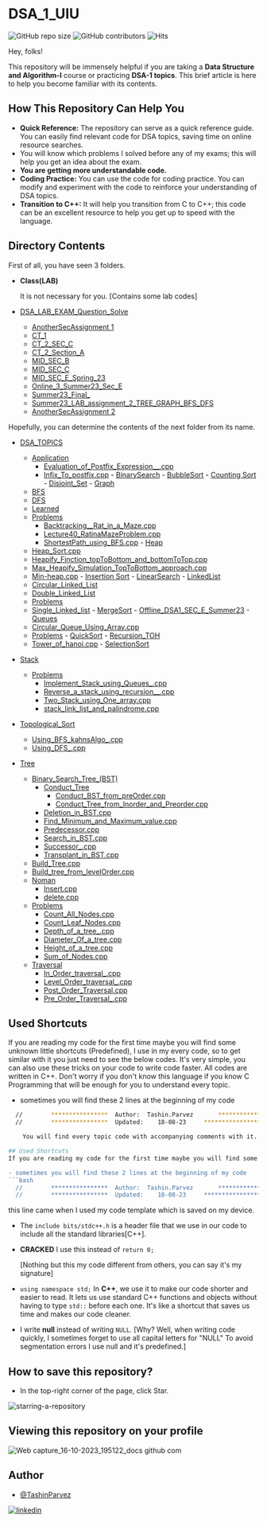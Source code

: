 # DSA_1_UIU

![GitHub repo size](https://img.shields.io/github/repo-size/TashinParvez/DSA_1_UIU)
![GitHub contributors](https://img.shields.io/github/contributors/TashinParvez/DSA_1_UIU)
![Hits](https://hits.seeyoufarm.com/api/count/incr/badge.svg?url=https://github.com/TashinParvez/DSA_1_UIU)

Hey, folks! 

This repository will be immensely helpful if you are taking a **Data Structure and Algorithm-I** course or practicing **DSA-1 topics**. This brief article is here to help you become familiar with its contents.


## How This Repository Can Help You

- **Quick Reference:** The repository can serve as a quick reference guide. You can easily find relevant code for DSA topics, saving time on online resource searches.
- You will know which problems I solved before any of my exams; this will help you get an idea about the exam.
- **You are getting more understandable code.**
- **Coding Practice:** You can use the code for coding practice. You can modify and experiment with the code to reinforce your understanding of DSA topics.
- **Transition to C++:** It will help you transition from C to C++; this code can be an excellent resource to help you get up to speed with the language.


## Directory Contents
First of all, you have seen 3 folders.
 - **Class(LAB)**
   
    It is not necessary for you. [Contains some lab codes]
   
  - [DSA_LAB_EXAM_Question_Solve](https://github.com/TashinParvez/DSA_1_UIU/tree/main/DSA_LAB_EXAM_Question_Solve)
    - [AnotherSecAssignment 1](https://github.com/TashinParvez/DSA_1_UIU/tree/main/DSA_LAB_EXAM_Question_Solve/Akash_assignment)
    - [CT_1](https://github.com/TashinParvez/DSA_1_UIU/tree/main/DSA_LAB_EXAM_Question_Solve/CT_1)
    - [CT_2_SEC_C](https://github.com/TashinParvez/DSA_1_UIU/tree/main/DSA_LAB_EXAM_Question_Solve/CT_2_SEC_C)
    - [CT_2_Section_A](https://github.com/TashinParvez/DSA_1_UIU/tree/main/DSA_LAB_EXAM_Question_Solve/CT_2_Section_A)
    - [MID_SEC_B](https://github.com/TashinParvez/DSA_1_UIU/tree/main/DSA_LAB_EXAM_Question_Solve/MID_SEC_B)
    - [MID_SEC_C](https://github.com/TashinParvez/DSA_1_UIU/tree/main/DSA_LAB_EXAM_Question_Solve/MID_SEC_C)
    - [MID_SEC_E_Spring_23](https://github.com/TashinParvez/DSA_1_UIU/tree/main/tree/main/DSA_LAB_EXAM_Question_Solve/MID_SEC_E_Spring_23)
    - [Online_3_Summer23_Sec_E](https://github.com/TashinParvez/DSA_1_UIU/tree/main/DSA_LAB_EXAM_Question_Solve/Online_3_Summer23_Sec_E)
    - [Summer23_Final_](https://github.com/TashinParvez/DSA_1_UIU/tree/main/DSA_LAB_EXAM_Question_Solve/Summer23_Final_)
    - [Summer23_LAB_assignment_2_TREE_GRAPH_BFS_DFS](https://github.com/TashinParvez/DSA_1_UIU/tree/main/DSA_LAB_EXAM_Question_Solve/Summer23_LAB_assignment_2_TREE_GRAPH_BFS_DFS)
    - [AnotherSecAssignment 2](https://github.com/TashinParvez/DSA_1_UIU/tree/main/DSA_LAB_EXAM_Question_Solve/joyasree_assignment)

   Hopefully, you can determine the contents of the next folder from its name.
   - [DSA_TOPICS](https://github.com/TashinParvez/DSA_1_UIU/tree/main/DSA_TOPICS)

     - [Application](https://github.com/TashinParvez/DSA_1_UIU/tree/main/DSA_TOPICS/Application)
       - [Evaluation_of_Postfix_Expression__.cpp](https://github.com/TashinParvez/DSA_1_UIU/tree/main/DSA_TOPICS/Application/Evaluation_of_Postfix_Expression__.cpp)
       - [Infix_To_postfix.cpp](https://github.com/TashinParvez/DSA_1_UIU/tree/main/DSA_TOPICS/Application/Infix_To_postfix.cpp)
    - [BinarySearch](https://github.com/TashinParvez/DSA_1_UIU/tree/main/DSA_TOPICS/BinarySearch)
    - [BubbleSort](https://github.com/TashinParvez/DSA_1_UIU/tree/main/DSA_TOPICS/BubbleSort)
    - [Counting Sort](https://github.com/TashinParvez/DSA_1_UIU/tree/main/DSA_TOPICS/Counting%20Sort)
    - [Disjoint_Set](https://github.com/TashinParvez/DSA_1_UIU/tree/main/DSA_TOPICS/Disjoint_Set)
    - [Graph](https://github.com/TashinParvez/DSA_1_UIU/tree/main/DSA_TOPICS/Graph)
      - [BFS](https://github.com/TashinParvez/DSA_1_UIU/tree/main/DSA_TOPICS/Graph/BFS)
      - [DFS](https://github.com/TashinParvez/DSA_1_UIU/tree/main/DSA_TOPICS/Graph/DFS)
      - [Learned](https://github.com/TashinParvez/DSA_1_UIU/tree/main/DSA_TOPICS/Graph/Learned)
      - [Problems](https://github.com/TashinParvez/DSA_1_UIU/tree/main/DSA_TOPICS/Graph/Problems)
        - [Backtracking__Rat_in_a_Maze.cpp](https://github.com/TashinParvez/DSA_1_UIU/tree/main/DSA_TOPICS/Graph/Problems/Backtracking__Rat_in_a_Maze.cpp)
        - [Lecture40_RatinaMazeProblem.cpp](https://github.com/TashinParvez/DSA_1_UIU/tree/main/DSA_TOPICS/Graph/Problems/Lecture40_RatinaMazeProblem.cpp)
        - [ShortestPath_using_BFS.cpp](https://github.com/TashinParvez/DSA_1_UIU/tree/main/DSA_TOPICS/Graph/Problems/ShortestPath_using_BFS.cpp)
    - [Heap](https://github.com/TashinParvez/DSA_1_UIU/tree/main/DSA_TOPICS/Heap)
      - [Heap_Sort.cpp](https://github.com/TashinParvez/DSA_1_UIU/tree/main/DSA_TOPICS/Heap/Heap_Sort.cpp)
      - [Heapify_Finction_topToBottom_and_bottomToTop.cpp](https://github.com/TashinParvez/DSA_1_UIU/tree/main/DSA_TOPICS/Heap/Heapify_Finction_topToBottom_and_bottomToTop.cpp)
      - [Max_Heapify_Simulation_TopToBottom_approach.cpp](https://github.com/TashinParvez/DSA_1_UIU/tree/main/DSA_TOPICS/Heap/Max_Heapify_Simulation_TopToBottom_approach.cpp)
      - [Min-heap.cpp](https://github.com/TashinParvez/DSA_1_UIU/tree/main/DSA_TOPICS/Heap/Min-heap.cpp)
    - [Insertion Sort](https://github.com/TashinParvez/DSA_1_UIU/tree/main/DSA_TOPICS/Insertion%20Sort)
    - [LinearSearch](https://github.com/TashinParvez/DSA_1_UIU/tree/main/DSA_TOPICS/LinearSearch)
    - [LinkedList](https://github.com/TashinParvez/DSA_1_UIU/tree/main/DSA_TOPICS/LinkedList)
      - [Circular_Linked_List](https://github.com/TashinParvez/DSA_1_UIU/tree/main/DSA_TOPICS/LinkedList/Circular_Linked_List)
      - [Double_Linked_List](https://github.com/TashinParvez/DSA_1_UIU/tree/main/DSA_TOPICS/LinkedList/Double_Linked_List)
      - [Problems](https://github.com/TashinParvez/DSA_1_UIU/tree/main/DSA_TOPICS/LinkedList/Problems)
      - [Single_Linked_list](https://github.com/TashinParvez/DSA_1_UIU/tree/main/DSA_TOPICS/LinkedList/Single_Linked_list)
    - [MergeSort](https://github.com/TashinParvez/DSA_1_UIU/tree/main/DSA_TOPICS/MergeSort)
    - [Offline_DSA1_SEC_E_Summer23](https://github.com/TashinParvez/DSA_1_UIU/tree/main/DSA_TOPICS/Offline_DSA1_SEC_E_Summer23)
    - [Queues](https://github.com/TashinParvez/DSA_1_UIU/tree/main/DSA_TOPICS/Queues)
      - [Circular_Queue_Using_Array.cpp](https://github.com/TashinParvez/DSA_1_UIU/tree/main/DSA_TOPICS/Queues/Basic/Circular_Queue_Using_Array.cpp)
      - [Problems](https://github.com/TashinParvez/DSA_1_UIU/tree/main/DSA_TOPICS/Queues/Problems)
    - [QuickSort](https://github.com/TashinParvez/DSA_1_UIU/tree/main/DSA_TOPICS/QuickSort)
    - [Recursion_TOH](https://github.com/TashinParvez/DSA_1_UIU/tree/main/DSA_TOPICS/Recursion_TOH)
      - [Tower_of_hanoi.cpp](https://github.com/TashinParvez/DSA_1_UIU/tree/main/DSA_TOPICS/Recursion_TOH/Tower_of_hanoi.cpp)
    - [SelectionSort](https://github.com/TashinParvez/DSA_1_UIU/tree/main/DSA_TOPICS/SelectionSort)
  - [Stack](https://github.com/TashinParvez/DSA_1_UIU/tree/main/DSA_TOPICS/Stack)
    - [Problems](https://github.com/TashinParvez/DSA_1_UIU/tree/main/DSA_TOPICS/Stack/Problems)
      - [Implement_Stack_using_Queues_.cpp](https://github.com/TashinParvez/DSA_1_UIU/tree/main/DSA_TOPICS/Stack/Problems/Implement_Stack_using_Queues_.cpp)
      - [Reverse_a_stack_using_recursion__.cpp](https://github.com/TashinParvez/DSA_1_UIU/tree/main/DSA_TOPICS/Stack/Problems/Reverse_a_stack_using_recursion__.cpp)
      - [Two_Stack_using_One_array.cpp](https://github.com/TashinParvez/DSA_1_UIU/tree/main/DSA_TOPICS/Stack/Problems/Two_Stack_using_One_array.cpp)
      - [stack_link_list_and_palindrome.cpp](https://github.com/TashinParvez/DSA_1_UIU/tree/main/DSA_TOPICS/Stack/Problems/stack_link_list_and_palindrome.cpp)
  - [Topological_Sort](https://github.com/TashinParvez/DSA_1_UIU/tree/main/DSA_TOPICS/Topological_Sort)
    - [Using_BFS_kahnsAlgo_.cpp](https://github.com/TashinParvez/DSA_1_UIU/tree/main/DSA_TOPICS/Topological_Sort/Using_BFS_kahnsAlgo_.cpp)
    - [Using_DFS_.cpp](https://github.com/TashinParvez/DSA_1_UIU/tree/main/DSA_TOPICS/Topological_Sort/Using_DFS_.cpp)
  - [Tree](https://github.com/TashinParvez/DSA_1_UIU/tree/main/DSA_TOPICS/Tree)
    - [Binary_Search_Tree_(BST)](https://github.com/TashinParvez/DSA_1_UIU/tree/main/DSA_TOPICS/Tree/Binary_Search_Tree_(BST))
      - [Conduct_Tree](https://github.com/TashinParvez/DSA_1_UIU/tree/main/DSA_TOPICS/Tree/Binary_Search_Tree_(BST)/Conduct_Tree)
        - [Conduct_BST_from_preOrder.cpp](https://github.com/TashinParvez/DSA_1_UIU/tree/main/DSA_TOPICS/Tree/Binary_Search_Tree_(BST)/Conduct_Tree/Conduct_BST_from_preOrder.cpp)
        - [Conduct_Tree_from_Inorder_and_Preorder.cpp](https://github.com/TashinParvez/DSA_1_UIU/tree/main/DSA_TOPICS/Tree/Binary_Search_Tree_(BST)/Conduct_Tree/Conduct_Tree_from_Inorder_and_Preorder.cpp)
      - [Deletion_in_BST.cpp](https://github.com/TashinParvez/DSA_1_UIU/tree/main/DSA_TOPICS/Tree/Binary_Search_Tree_(BST)/Deletion_in_BST.cpp)
      - [Find_Minimum_and_Maximum_value.cpp](https://github.com/TashinParvez/DSA_1_UIU/tree/main/DSA_TOPICS/Tree/Binary_Search_Tree_(BST)/Find_Minimum_and_Maximum_value.cpp)
      - [Predecessor.cpp](https://github.com/TashinParvez/DSA_1_UIU/tree/main/DSA_TOPICS/Tree/Binary_Search_Tree_(BST)/Predecessor.cpp)
      - [Search_in_BST.cpp](https://github.com/TashinParvez/DSA_1_UIU/tree/main/DSA_TOPICS/Tree/Binary_Search_Tree_(BST)/Search_in_BST.cpp)
      - [Successor_.cpp](https://github.com/TashinParvez/DSA_1_UIU/tree/main/DSA_TOPICS/Tree/Binary_Search_Tree_(BST)/Successor_.cpp)
      - [Transplant_in_BST.cpp](https://github.com/TashinParvez/DSA_1_UIU/tree/main/DSA_TOPICS/Tree/Binary_Search_Tree_(BST)/Transplant_in_BST.cpp)
    - [Build_Tree.cpp](https://github.com/TashinParvez/DSA_1_UIU/tree/main/DSA_TOPICS/Tree/Build_Tree.cpp)
    - [Build_tree_from_levelOrder.cpp](https://github.com/TashinParvez/DSA_1_UIU/tree/main/DSA_TOPICS/Tree/Build_tree_from_levelOrder.cpp)
    - [Noman](https://github.com/TashinParvez/DSA_1_UIU/tree/main/DSA_TOPICS/Tree/Noman)
      - [Insert.cpp](https://github.com/TashinParvez/DSA_1_UIU/tree/main/DSA_TOPICS/Tree/Noman/Insert.cpp)
      - [delete.cpp](https://github.com/TashinParvez/DSA_1_UIU/tree/main/DSA_TOPICS/Tree/Noman/delete.cpp)
    - [Problems](https://github.com/TashinParvez/DSA_1_UIU/tree/main/DSA_TOPICS/Tree/Problems)
      - [Count_All_Nodes.cpp](https://github.com/TashinParvez/DSA_1_UIU/tree/main/DSA_TOPICS/Tree/Problems/Count_All_Nodes.cpp)
      - [Count_Leaf_Nodes.cpp](https://github.com/TashinParvez/DSA_1_UIU/tree/main/DSA_TOPICS/Tree/Problems/Count_Leaf_Nodes.cpp)
      - [Depth_of_a_tree_.cpp](https://github.com/TashinParvez/DSA_1_UIU/tree/main/DSA_TOPICS/Tree/Problems/Depth_of_a_tree_.cpp)
      - [Diameter_Of_a_tree.cpp](https://github.com/TashinParvez/DSA_1_UIU/tree/main/DSA_TOPICS/Tree/Problems/Diameter_Of_a_tree.cpp)
      - [Height_of_a_tree.cpp](https://github.com/TashinParvez/DSA_1_UIU/tree/main/DSA_TOPICS/Tree/Problems/Height_of_a_tree.cpp)
      - [Sum_of_Nodes.cpp](https://github.com/TashinParvez/DSA_1_UIU/tree/main/DSA_TOPICS/Tree/Problems/Sum_of_Nodes.cpp)
    - [Traversal](https://github.com/TashinParvez/DSA_1_UIU/tree/main/DSA_TOPICS/Tree/Traversal)
      - [In_Order_traversal_.cpp](https://github.com/TashinParvez/DSA_1_UIU/tree/main/DSA_TOPICS/Tree/Traversal/In_Order_traversal_.cpp)
      - [Level_Order_traversal_.cpp](https://github.com/TashinParvez/DSA_1_UIU/tree/main/DSA_TOPICS/Tree/Traversal/Level_Order_traversal_.cpp)
      - [Post_Order_Traversal.cpp](https://github.com/TashinParvez/DSA_1_UIU/tree/main/DSA_TOPICS/Tree/Traversal/Post_Order_Traversal.cpp)
      - [Pre_Order_Traversal_.cpp](https://github.com/TashinParvez/DSA_1_UIU/tree/main/DSA_TOPICS/Tree/Traversal/Pre_Order_Traversal_.cpp)




## Used Shortcuts
If you are reading my code for the first time maybe you will find some unknown little shortcuts (Predefined), I use in my every code, so to get similar with it you just need to see the below codes. It's very simple, you can also use these tricks on your code to write code faster. All codes are written in C++. Don't worry if you don't know this language if you know C Programming that will be enough for you to understand every topic. 

- sometimes you will find these 2 lines at the beginning of my code
```bash
  //        ****************  Author:  Tashin.Parvez       *************************\
  //        ****************  Updated:    18-08-23     *************************\

    You will find every topic code with accompanying comments with it.

## Used Shortcuts
If you are reading my code for the first time maybe you will find some unknown little shortcuts (Predefined), I use in my every code, so to get similar with it you just need to see the below codes. It's very simple, you can also use these tricks on your code to write code faster. All codes are written in C++. Don't worry if you don't know this language if you know C Programming that will be enough for you to understand every topic. 

- sometimes you will find these 2 lines at the beginning of my code
```bash
  //        ****************  Author:  Tashin.Parvez       *************************\
  //        ****************  Updated:    18-08-23     *************************\
```
   this line came when I used my code template which is saved on my device.
- The `include bits/stdc++.h` is a header file that we use in our code to include all the standard libraries[C++].
- **CRACKED** I use this instead of `return 0;`
   
   [Nothing but this my code different from others, you can say it's my signature]
- `using namespace std;`
In **C++**, we use it to make our code shorter and easier to read. It lets us use standard C++ functions and objects without having to type `std::` before each one. It's like a shortcut that saves us time and makes our code cleaner.

- I write **null** instead of writing `NULL`. [Why? Well, when writing code quickly, I sometimes forget to use all capital letters for "NULL" To avoid segmentation errors I use null and it's predefined.]

 
## How to save this repository?

- In the top-right corner of the page, click Star.
  
![starring-a-repository](https://github.com/TashinParvez/DSA_1_UIU/assets/84122972/f0e53cf8-185c-48dd-9905-348f80452463)

## Viewing this repository on your profile
![Web capture_16-10-2023_195122_docs github com](https://github.com/TashinParvez/DSA_1_UIU/assets/84122972/5b05be9f-feb5-4c1b-88d6-e37c0a395e27)




## Author
- [@TashinParvez](https://github.com/TashinParvez)

[![linkedin](https://img.shields.io/badge/linkedin-0A66C2?style=for-the-badge&logo=linkedin&logoColor=white)](https://www.linkedin.com/in/tashinparvez/)
